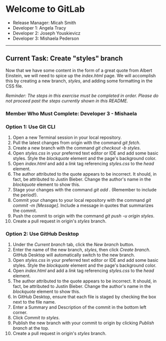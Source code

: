 # Welcome to GitLab
- Release Manager: Micah Smith
- Developer 1: Angela Tracy
- Developer 2: Joseph Youskievicz
- Developer 3: Mishaela Pederson

---

## Current Task: Create "styles" branch
Now that we have some content in the form of a great quote from Albert Einstein, we will need to spice up the *index.html* page. We will accomplish this by creating a new branch, *styles*, and adding some formatting in the CSS file.

*Reminder: The steps in this exercise must be completed in order. Please do not proceed past the steps currently shown in this README.*

### Member Who Must Complete: Developer 3 - Mishaela

### Option 1: Use Git CLI
1. Open a new Terminal session in your local repository.
2. Pull the latest changes from origin with the command *git fetch*.
3. Create a new branch with the command *git checkout -b styles*.
4. Open *styles.css* in your preferred text editor or IDE and add some basic styles. Style the *blockquote* element and the page's background color.
5. Open *index.html* and add a *link* tag referencing *styles.css* to the *head* element.
6. The author attributed to the quote appears to be incorrect. It should, in fact, be attributed to Justin Bieber. Change the author's name in the *blockquote* element to show this.
7. Stage your changes with the command *git add .* (Remember to include the period!).
8. Commit your changes to your local repository with the command *git commit -m [Message]*. Include a message in quotes that summarizes the commit.
9. Push the commit to origin with the command *git push -u origin styles*.
10. Create a pull request in origin's *styles* branch.

### Option 2: Use GitHub Desktop
1. Under the *Current branch* tab, click the *New branch* button.
2. Enter the name of the new branch, *styles*, then click *Create branch*. GitHub Desktop will automatically switch to the new branch.
3. Open *styles.css* in your preferred text editor or IDE and add some basic styles. Style the *blockquote* element and the page's background color.
4. Open *index.html* and add a *link* tag referencing *styles.css* to the *head* element.
5. The author attributed to the quote appears to be incorrect. It should, in fact, be attributed to Justin Bieber. Change the author's name in the *blockquote* element to show this.
6. In GitHub Desktop, ensure that each file is staged by checking the box next to the file name.
7. Enter a Summary and Description of the commit in the bottom left corner.
8. Click *Commit to styles*.
9. Publish the new branch with your commit to origin by clicking *Publish branch* at the top.
10. Create a pull request in origin's *styles* branch.
